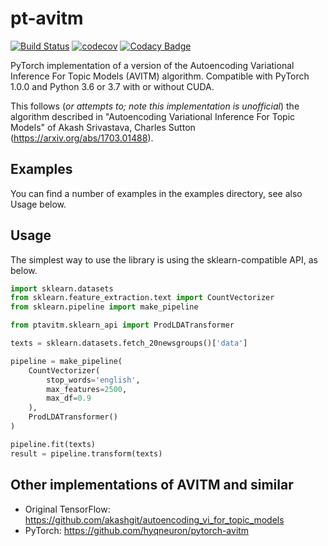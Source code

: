 # pt-avitm
[![Build Status](https://travis-ci.org/vlukiyanov/pt-avitm.svg?branch=master)](https://travis-ci.org/vlukiyanov/pt-avitm) [![codecov](https://codecov.io/gh/vlukiyanov/pt-avitm/branch/master/graph/badge.svg)](https://codecov.io/gh/vlukiyanov/pt-avitm)
[![Codacy Badge](https://api.codacy.com/project/badge/Grade/212b5a014c0a4399a9074b0db5b8ecbe)](https://www.codacy.com/app/vlukiyanov/pt-avitm?utm_source=github.com&amp;utm_medium=referral&amp;utm_content=vlukiyanov/pt-avitm&amp;utm_campaign=Badge_Grade)

PyTorch implementation of a version of the Autoencoding Variational Inference For Topic Models (AVITM) algorithm. Compatible with PyTorch 1.0.0 and Python 3.6 or 3.7 with or without CUDA.

This follows (*or attempts to; note this implementation is unofficial*) the algorithm described in "Autoencoding Variational Inference For Topic Models" of Akash Srivastava, Charles Sutton (https://arxiv.org/abs/1703.01488).

## Examples

You can find a number of examples in the examples directory, see also Usage below.

## Usage

The simplest way to use the library is using the sklearn-compatible API, as below.

```python
import sklearn.datasets
from sklearn.feature_extraction.text import CountVectorizer
from sklearn.pipeline import make_pipeline

from ptavitm.sklearn_api import ProdLDATransformer

texts = sklearn.datasets.fetch_20newsgroups()['data']

pipeline = make_pipeline(
    CountVectorizer(
        stop_words='english',
        max_features=2500,
        max_df=0.9
    ),
    ProdLDATransformer()
)

pipeline.fit(texts)
result = pipeline.transform(texts)
```

## Other implementations of AVITM and similar

* Original TensorFlow: https://github.com/akashgit/autoencoding_vi_for_topic_models 
* PyTorch: https://github.com/hyqneuron/pytorch-avitm
